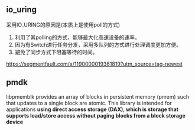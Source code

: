 ## io_uring
采用IO_URING的原因是(本质上是使用poll的方式)
1. 利用了其polling的方式，能够最大化高速设备的速率。
2. 因为有Switch进行任务分发，采用多队列的方式进行处理调度更加方便。
3. 避免了同步方式下阻塞等待的时间。

https://segmentfault.com/a/1190000019361819?utm_source=tag-newest


## pmdk
libpmemblk provides an array of blocks in persistent memory (pmem) such that updates to a single block are atomic. 
This library is intended for applications **using direct access storage (DAX), which is storage that supports load/store access without paging blocks from a block storage device**

